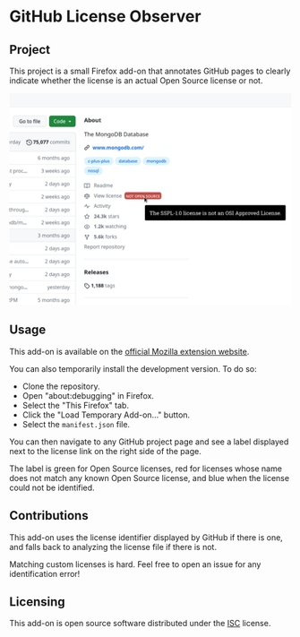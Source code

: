 # GitHub License Observer
## Project
This project is a small Firefox add-on that annotates GitHub pages to clearly
indicate whether the license is an actual Open Source license or not.

![](screenshots/not-oss.png)

## Usage
This add-on is available on the [official Mozilla extension
website](https://addons.mozilla.org/addon/github-license-observer).

You can also temporarily install the development version. To do so:

- Clone the repository.
- Open "about:debugging" in Firefox.
- Select the "This Firefox" tab.
- Click the "Load Temporary Add-on…" button.
- Select the `manifest.json` file.

You can then navigate to any GitHub project page and see a label displayed
next to the license link on the right side of the page.

The label is green for Open Source licenses, red for licenses whose name does
not match any known Open Source license, and blue when the license could not
be identified.

## Contributions
This add-on uses the license identifier displayed by GitHub if there is one,
and falls back to analyzing the license file if there is not.

Matching custom licenses is hard. Feel free to open an issue for any
identification error!

## Licensing
This add-on is open source software distributed under the
[ISC](https://opensource.org/licenses/ISC) license.
